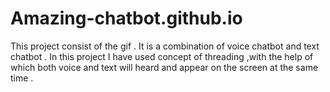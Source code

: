 # Amazing-chatbot.github.io
This project consist of the gif . It is a combination of voice chatbot and text chatbot . In this project I have used concept of threading ,with the help of which both voice and text will heard and appear on the screen at the same time .
